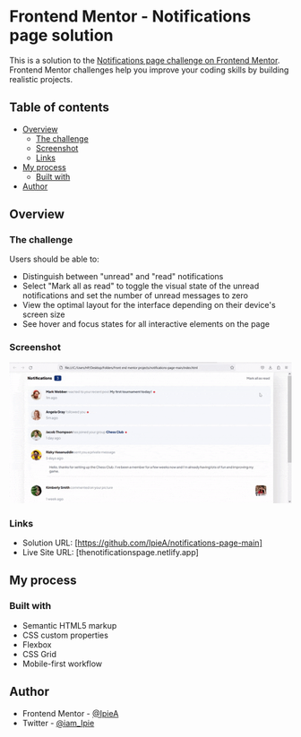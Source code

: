 # Frontend Mentor - Notifications page solution

This is a solution to the [Notifications page challenge on Frontend Mentor](https://www.frontendmentor.io/challenges/notifications-page-DqK5QAmKbC). Frontend Mentor challenges help you improve your coding skills by building realistic projects. 

## Table of contents

- [Overview](#overview)
  - [The challenge](#the-challenge)
  - [Screenshot](#screenshot)
  - [Links](#links)
- [My process](#my-process)
  - [Built with](#built-with)
- [Author](#author)

## Overview

### The challenge

Users should be able to:

- Distinguish between "unread" and "read" notifications
- Select "Mark all as read" to toggle the visual state of the unread notifications and set the number of unread messages to zero
- View the optimal layout for the interface depending on their device's screen size
- See hover and focus states for all interactive elements on the page

### Screenshot

![](./assets/images/notificationgif.gif)


### Links

- Solution URL: [https://github.com/IpieA/notifications-page-main]
- Live Site URL: [thenotificationspage.netlify.app]

## My process

### Built with

- Semantic HTML5 markup
- CSS custom properties
- Flexbox
- CSS Grid
- Mobile-first workflow


## Author

- Frontend Mentor - [@IpieA](https://www.frontendmentor.io/profile/IpieA)
- Twitter - [@iam_Ipie](https://www.twitter.com/iam_Ipie)